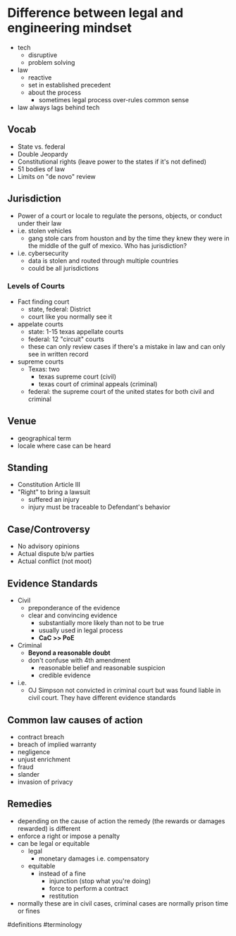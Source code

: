 # Difference between legal and engineering mindset
- tech
	- disruptive
	- problem solving
- law
	- reactive
	- set in established precedent
	- about the process
		- sometimes legal process over-rules common sense
- law always lags behind tech
## Vocab
- State vs. federal
- Double Jeopardy
- Constitutional rights (leave power to the states if it's not defined)
- 51 bodies of law
- Limits on "de novo" review
## Jurisdiction
 - Power of a court or locale to regulate the persons, objects, or conduct under their law
 - i.e. stolen vehicles
	 - gang stole cars from houston and by the time they knew they were in the middle of the gulf of mexico. Who has jurisdiction?
 - i.e. cybersecurity
	 - data is stolen and routed through multiple countries
	 - could be all jurisdictions
### Levels of Courts
- Fact finding court
	- state, federal: District
	- court like you normally see it
- appelate courts
	- state: 1-15 texas appellate courts
	- federal: 12 "circuit" courts
	- these can only review cases if there's a mistake in law and can only see in written record
- supreme courts
	- Texas: two
		- texas supreme court (civil)
		- texas court of criminal appeals (criminal)
	- federal: the supreme court of the united states for both civil and criminal
## Venue
- geographical term
- locale where case can be heard
## Standing
- Constitution Article III
- "Right" to bring a lawsuit
	- suffered an injury
	- injury must be traceable to Defendant's behavior
## Case/Controversy
- No advisory opinions
- Actual dispute b/w parties
- Actual conflict (not moot)
## Evidence Standards
- Civil
	- preponderance of the evidence
	- clear and convincing evidence
		- substantially more likely than not to be true
		- usually used in legal process
		- **CaC >> PoE**
- Criminal
	- **Beyond a reasonable doubt**
	- don't confuse with 4th amendment
		- reasonable belief and reasonable suspicion
		- credible evidence
- i.e.
	- OJ Simpson not convicted in criminal court but was found liable in civil court. They have different evidence standards
## Common law causes of action
- contract breach
- breach of implied warranty
- negligence
- unjust enrichment
- fraud
- slander
- invasion of privacy
## Remedies
- depending on the cause of action the remedy (the rewards or damages rewarded) is different
- enforce a right or impose a penalty
- can be legal or equitable
	- legal
		- monetary damages i.e. compensatory
	- equitable
		- instead of a fine
			- injunction (stop what you're doing)
			- force to perform a contract
			- restitution
- normally these are in civil cases, criminal cases are normally prison time or fines

#definitions #terminology